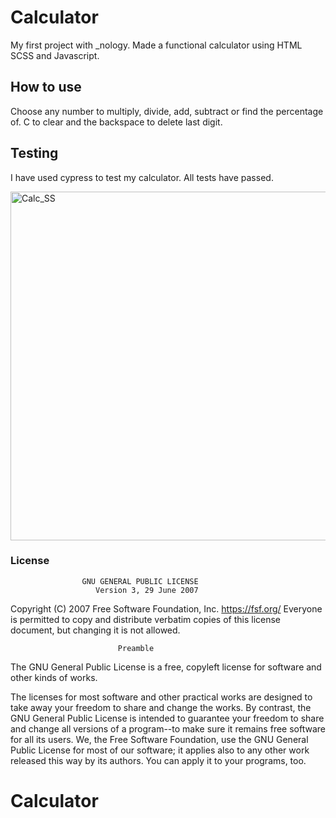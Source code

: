 # Calculator
My first project with _nology. Made a functional calculator using HTML SCSS and Javascript.

## How to use
Choose any number to multiply, divide, add, subtract or find the percentage of. C to clear and the backspace to delete last digit.

## Testing 
I have used cypress to test my calculator. All tests have passed.

<img width="558" alt="Calc_SS" src="https://user-images.githubusercontent.com/77341937/113152518-1eee0b80-922e-11eb-81dd-132fb86fabdd.png">

### License
                    GNU GENERAL PUBLIC LICENSE
                       Version 3, 29 June 2007

 Copyright (C) 2007 Free Software Foundation, Inc. <https://fsf.org/>
 Everyone is permitted to copy and distribute verbatim copies
 of this license document, but changing it is not allowed.

                            Preamble

  The GNU General Public License is a free, copyleft license for
software and other kinds of works.

  The licenses for most software and other practical works are designed
to take away your freedom to share and change the works.  By contrast,
the GNU General Public License is intended to guarantee your freedom to
share and change all versions of a program--to make sure it remains free
software for all its users.  We, the Free Software Foundation, use the
GNU General Public License for most of our software; it applies also to
any other work released this way by its authors.  You can apply it to
your programs, too.
# Calculator
